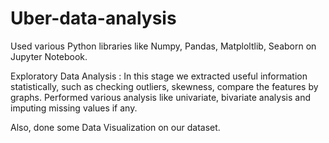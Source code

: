 # Uber-data-analysis

Used various Python libraries like Numpy, Pandas, Matploltlib, Seaborn on Jupyter Notebook.


Exploratory Data Analysis : In this stage we extracted useful information statistically, such as checking outliers, skewness, compare the features by graphs. Performed various analysis like univariate, bivariate analysis and imputing missing values if any.

Also, done some Data Visualization on our dataset.
